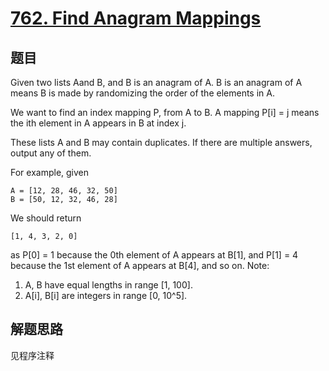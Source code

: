 # [762. Find Anagram Mappings](https://leetcode.com/problems/find-anagram-mappings/)

## 题目

Given two lists Aand B, and B is an anagram of A. B is an anagram of A means B is made by randomizing the order of the elements in A.

We want to find an index mapping P, from A to B. A mapping P[i] = j means the ith element in A appears in B at index j.

These lists A and B may contain duplicates. If there are multiple answers, output any of them.

For example, given

```text
A = [12, 28, 46, 32, 50]
B = [50, 12, 32, 46, 28]
```

We should return

```text
[1, 4, 3, 2, 0]
```

as P[0] = 1 because the 0th element of A appears at B[1], and P[1] = 4 because the 1st element of A appears at B[4], and so on.
Note:

1. A, B have equal lengths in range [1, 100].
1. A[i], B[i] are integers in range [0, 10^5].

## 解题思路

见程序注释
